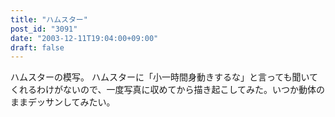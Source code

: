```yaml
---
title: "ハムスター"
post_id: "3091"
date: "2003-12-11T19:04:00+09:00"
draft: false
---
```



ハムスターの模写。 ハムスターに「小一時間身動きするな」と言っても聞いてくれるわけがないので、一度写真に収めてから描き起こしてみた。いつか動体のままデッサンしてみたい。
